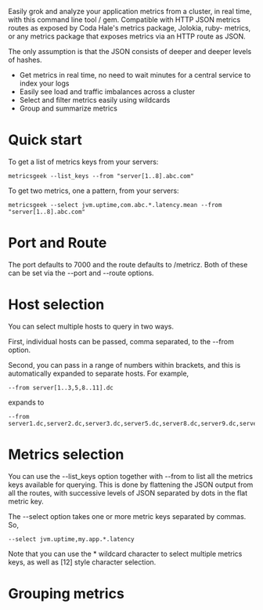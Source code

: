 Easily grok and analyze your application metrics from a cluster, in real time, with this command line tool /
gem. Compatible with HTTP JSON metrics routes as exposed by Coda Hale's metrics package, Jolokia, ruby-
metrics, or any metrics package that exposes metrics via an HTTP route as JSON.

The only assumption is that the JSON consists of deeper and deeper levels of hashes.

* Get metrics in real time, no need to wait minutes for a central service to index your logs
* Easily see load and traffic imbalances across a cluster
* Select and filter metrics easily using wildcards
* Group and summarize metrics

Quick start
===========
To get a list of metrics keys from your servers:

    metricsgeek --list_keys --from "server[1..8].abc.com"

To get two metrics, one a pattern, from your servers:

    metricsgeek --select jvm.uptime,com.abc.*.latency.mean --from "server[1..8].abc.com"

Port and Route
==============
The port defaults to 7000 and the route defaults to /metricz.  Both of these can be set via the --port and
--route options.

Host selection
==============
You can select multiple hosts to query in two ways.

First, individual hosts can be passed, comma separated, to the --from option.

Second, you can pass in a range of numbers within brackets, and this is automatically expanded to separate
hosts.  For example,

    --from server[1..3,5,8..11].dc

expands to

    --from server1.dc,server2.dc,server3.dc,server5.dc,server8.dc,server9.dc,server10.dc,server11.dc

Metrics selection
=================
You can use the --list_keys option together with --from to list all the metrics keys available for querying.
This is done by flattening the JSON output from all the routes, with successive levels of JSON separated by
dots in the flat metric key.

The --select option takes one or more metric keys separated by commas.  So,

    --select jvm.uptime,my.app.*.latency

Note that you can use the * wildcard character to select multiple metrics keys, as well as [12] style
character selection.

Grouping metrics
================